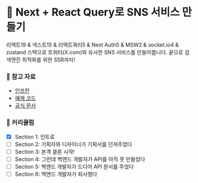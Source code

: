 # 💬 Next + React Query로 SNS 서비스 만들기

리액트19 & 넥스트15 & 리액트쿼리5 & Next Auth5 & MSW2 & socket.io4 & zustand 스택으로 트위터(X.com)와 유사한 SNS 서비스를 만들어봅니다. 끝으로 검색엔진 최적화를 위한 SSR까지!

### 📄 참고 자료

- [인프런](https://www.inflearn.com/course/next-react-query-sns%EC%84%9C%EB%B9%84%EC%8A%A4)
- [예제 코드](https://github.com/ZeroCho/next-app-router-z)
- [공식 문서](https://nextjs.org/)

### 🚀 커리큘럼

- [x] Section 1: 인트로
- [ ] Section 2: 기획자와 디자이너가 기획서를 던져주었다
- [ ] Section 3: 본격 클론 시작!
- [ ] Section 4: 그런데 백엔드 개발자가 API를 아직 못 만들었다
- [ ] Section 5: 백엔드 개발자가 드디어 API 문서를 주었다
- [ ] Section 6: 백엔드 개발자가 퇴사했다
